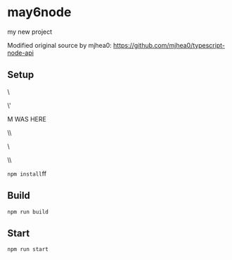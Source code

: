 # may6node

my new project

Modified original source by mjhea0: https://github.com/mjhea0/typescript-node-api

## Setup




































































\













































\\\'









M WAS HERE

















































\\\

































\\








\\\






























`npm install`ff












## Build







`npm run build`





## Start

`npm run start`


